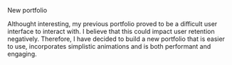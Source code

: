 New portfolio 

Althought interesting, my previous portfolio proved to be a difficult user interface to interact with. I believe that this could impact user retention 
negatively. Therefore, I have decided to build a new portfolio that is easier to use, incorporates simplistic animations and is both performant and 
engaging. 
